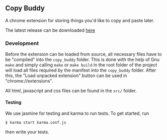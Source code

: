 ## Copy Buddy

A chrome extension for storing things you'd like to copy and paste later.

The latest release can be
downloaded [here](https://github.com/flooose/data_trove/releases)

### Development

Before the extension can be loaded from source, all necessary files have to be
"compiled" into the `copy_buddy` folder. This is done with the help of Gnu
`make` and simply calling `make` or `make build` in the root folder of the
project will load all files required by the manifest into the `copy_buddy`
folder. After this, the "Load unpacked extension" button can be used in
"chrome://extensions".

All html, javascript and css files can be found in the `src/` folder.

#### Testing

We use jasmine for testing and karma to run tests. To get started, run

    $ karma start karma.conf.js

then write your tests.
